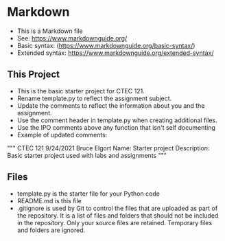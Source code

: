 # Markdown

* This is a Markdown file
* See: https://www.markdownguide.org/
* Basic syntax: (https://www.markdownguide.org/basic-syntax/)
* Extended syntax: https://www.markdownguide.org/extended-syntax/ 

## This Project

* This is the basic starter project for CTEC 121.
* Rename template.py to reflect the assignment subject.
* Update the comments to reflect the information about you and the assignment.
* Use the comment header in template.py when creating additional files.
* Use the IPO comments above any function that isn't self documenting
* Example of updated comments:

"""
CTEC 121
9/24/2021
Bruce Elgort
Name: Starter project
Description: Basic starter project used with labs and assignments
"""

## Files

* template.py is the starter file for your Python code
* README.md is this file
* .gitignore is used by Git to control the files that are uploaded as part of the repository. It is a list of files and folders that should not be included in the repository. Only your source files are retained. Temporary files and folders are ignored.
